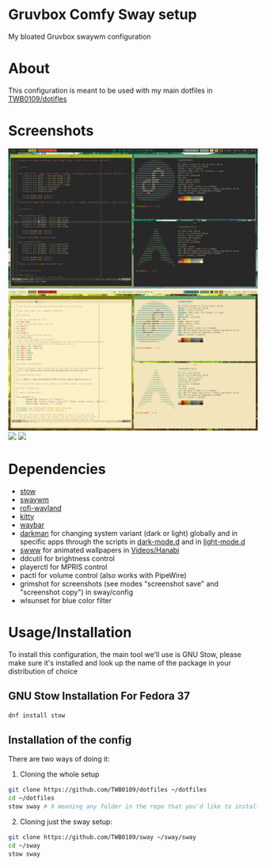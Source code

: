 # Gruvbox Comfy Sway setup
My bloated Gruvbox swaywm configuration 

# About
This configuration is meant to be used with my main dotfiles in 
[TWB0109/dotifles](https://github.com/TWB0109/dotfiles.git)

# Screenshots
![](./pix/busyTiledDark.png)
![](./pix/busyTiledLight.png)
![](./pix/busyFloatingDark.png.png)
![](./pix/busyFloatingLight.png.png)

# Dependencies

- [stow](https://www.gnu.org/software/stow/)
- [swaywm](https://swaywm.org/)
- [rofi-wayland](https://fedora.pkgs.org/37/fedora-x86_64/rofi-wayland-1.7.5+wayland1-1.fc37.x86_64.rpm.html)
- [kitty](https://sw.kovidgoyal.net/kitty/)
- [waybar](https://github.com/Alexays/Waybar)
- [darkman](https://gitlab.com/WhyNotHugo/darkman) for changing system variant (dark or light) globally and in specific apps through the scripts in [dark-mode.d](https://github.com/TWB0109/sway/tree/main/.local/share/dark-mode.d) and in [light-mode.d](https://github.com/TWB0109/sway/tree/main/.local/share/light-mode.d)
- [swww](https://github.com/Horus645/swww) for animated wallpapers in [Videos/Hanabi](https://github.com/TWB0109/sway/tree/main/Videos/Hanabi)
- ddcutil for brightness control
- playerctl for MPRIS control
- pactl for volume control (also works with PipeWire)
- grimshot for screenshots (see modes "screenshot save" and "screenshot copy") in sway/config
- wlsunset for blue color filter

# Usage/Installation

To install this configuration, the main tool we'll use is GNU Stow, please make
sure it's installed and look up the name of the package in your distribution of
choice

## GNU Stow Installation For Fedora 37
```bash
dnf install stow
```

## Installation of the config

There are two ways of doing it:

1. Cloning the whole setup
```bash
git clone https://github.com/TWB0109/dotfiles ~/dotfiles
cd ~/dotfiles
stow sway # X meaning any folder in the repo that you'd like to install as your config, please back up your configs first.
```
2. Cloning just the sway setup:
```bash
git clone https://github.com/TWB0109/sway ~/sway/sway
cd ~/sway
stow sway
```
